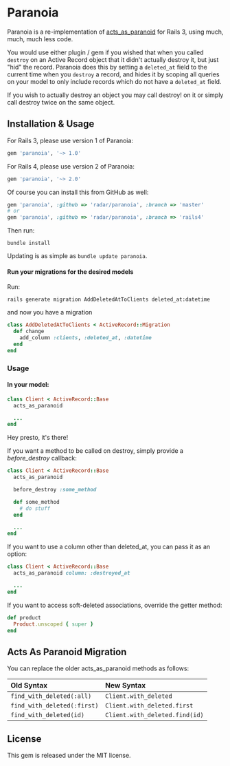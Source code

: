 # Paranoia

Paranoia is a re-implementation of [acts\_as\_paranoid](http://github.com/technoweenie/acts_as_paranoid) for Rails 3, using much, much, much less code.

You would use either plugin / gem if you wished that when you called `destroy` on an Active Record object that it didn't actually destroy it, but just "hid" the record. Paranoia does this by setting a `deleted_at` field to the current time when you `destroy` a record, and hides it by scoping all queries on your model to only include records which do not have a `deleted_at` field.

If you wish to actually destroy an object you may call destroy! on it or simply call destroy twice on the same object.

## Installation & Usage

For Rails 3, please use version 1 of Paranoia:

```ruby
gem 'paranoia', '~> 1.0'
```

For Rails 4, please use version 2 of Paranoia:

```ruby
gem 'paranoia', '~> 2.0'
```

Of course you can install this from GitHub as well:

```ruby
gem 'paranoia', :github => 'radar/paranoia', :branch => 'master'
# or
gem 'paranoia', :github => 'radar/paranoia', :branch => 'rails4'
```

Then run:

```shell
bundle install
```

Updating is as simple as `bundle update paranoia`.

#### Run your migrations for the desired models

Run:

```shell
rails generate migration AddDeletedAtToClients deleted_at:datetime
```

and now you have a migration

```ruby
class AddDeletedAtToClients < ActiveRecord::Migration
  def change
    add_column :clients, :deleted_at, :datetime
  end
end
```

### Usage

#### In your model:

```ruby
class Client < ActiveRecord::Base
  acts_as_paranoid

  ...
end
```

Hey presto, it's there!

If you want a method to be called on destroy, simply provide a _before\_destroy_ callback:

```ruby
class Client < ActiveRecord::Base
  acts_as_paranoid

  before_destroy :some_method

  def some_method
    # do stuff
  end

  ...
end
```

If you want to use a column other than deleted_at, you can pass it as an option:

```ruby
class Client < ActiveRecord::Base
  acts_as_paranoid column: :destroyed_at

  ...
end
```

If you want to access soft-deleted associations, override the getter method:

```ruby
def product
  Product.unscoped { super }
end
```

## Acts As Paranoid Migration

You can replace the older acts_as_paranoid methods as follows:

| Old Syntax                 | New Syntax                     |
|:-------------------------- |:------------------------------ |
|`find_with_deleted(:all)`   | `Client.with_deleted`          |
|`find_with_deleted(:first)` | `Client.with_deleted.first`    |
|`find_with_deleted(id)`     | `Client.with_deleted.find(id)` |

## License

This gem is released under the MIT license.
